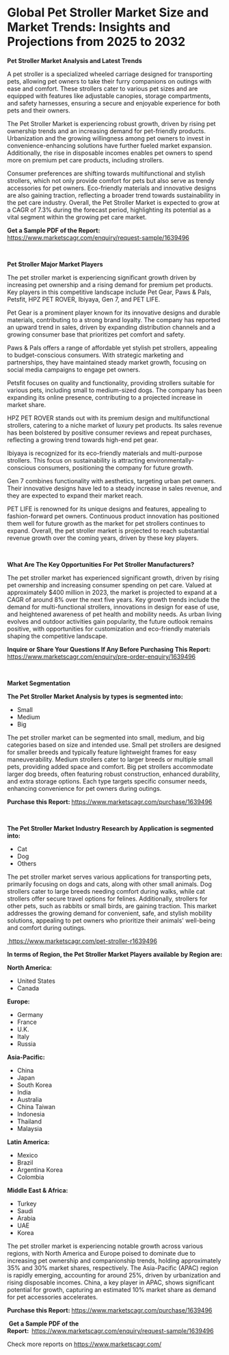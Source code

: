 <p><h1>Global Pet Stroller Market Size and Market Trends: Insights and Projections from 2025 to 2032</h1></p><p><strong>Pet Stroller Market Analysis and Latest Trends</strong></p>
<p><p>A pet stroller is a specialized wheeled carriage designed for transporting pets, allowing pet owners to take their furry companions on outings with ease and comfort. These strollers cater to various pet sizes and are equipped with features like adjustable canopies, storage compartments, and safety harnesses, ensuring a secure and enjoyable experience for both pets and their owners.</p><p>The Pet Stroller Market is experiencing robust growth, driven by rising pet ownership trends and an increasing demand for pet-friendly products. Urbanization and the growing willingness among pet owners to invest in convenience-enhancing solutions have further fueled market expansion. Additionally, the rise in disposable incomes enables pet owners to spend more on premium pet care products, including strollers.</p><p>Consumer preferences are shifting towards multifunctional and stylish strollers, which not only provide comfort for pets but also serve as trendy accessories for pet owners. Eco-friendly materials and innovative designs are also gaining traction, reflecting a broader trend towards sustainability in the pet care industry. Overall, the Pet Stroller Market is expected to grow at a CAGR of 7.3% during the forecast period, highlighting its potential as a vital segment within the growing pet care market.</p></p>
<p><strong>Get a Sample PDF of the Report:&nbsp;</strong> <a href="https://www.marketscagr.com/enquiry/request-sample/1639496?utm_campaign=2202&utm_medium=2&utm_source=Github&utm_content=ia&utm_term=08022025&utm_id=pet-stroller">https://www.marketscagr.com/enquiry/request-sample/1639496</a></p>
<p>&nbsp;</p>
<p><strong>Pet Stroller Major Market Players</strong></p>
<p><p>The pet stroller market is experiencing significant growth driven by increasing pet ownership and a rising demand for premium pet products. Key players in this competitive landscape include Pet Gear, Paws & Pals, Petsfit, HPZ PET ROVER, Ibiyaya, Gen 7, and PET LIFE.</p><p>Pet Gear is a prominent player known for its innovative designs and durable materials, contributing to a strong brand loyalty. The company has reported an upward trend in sales, driven by expanding distribution channels and a growing consumer base that prioritizes pet comfort and safety.</p><p>Paws & Pals offers a range of affordable yet stylish pet strollers, appealing to budget-conscious consumers. With strategic marketing and partnerships, they have maintained steady market growth, focusing on social media campaigns to engage pet owners.</p><p>Petsfit focuses on quality and functionality, providing strollers suitable for various pets, including small to medium-sized dogs. The company has been expanding its online presence, contributing to a projected increase in market share. </p><p>HPZ PET ROVER stands out with its premium design and multifunctional strollers, catering to a niche market of luxury pet products. Its sales revenue has been bolstered by positive consumer reviews and repeat purchases, reflecting a growing trend towards high-end pet gear.</p><p>Ibiyaya is recognized for its eco-friendly materials and multi-purpose strollers. This focus on sustainability is attracting environmentally-conscious consumers, positioning the company for future growth.</p><p>Gen 7 combines functionality with aesthetics, targeting urban pet owners. Their innovative designs have led to a steady increase in sales revenue, and they are expected to expand their market reach.</p><p>PET LIFE is renowned for its unique designs and features, appealing to fashion-forward pet owners. Continuous product innovation has positioned them well for future growth as the market for pet strollers continues to expand. Overall, the pet stroller market is projected to reach substantial revenue growth over the coming years, driven by these key players.</p></p>
<p>&nbsp;</p>
<p><strong>What Are The Key Opportunities For Pet Stroller Manufacturers?</strong></p>
<p><p>The pet stroller market has experienced significant growth, driven by rising pet ownership and increasing consumer spending on pet care. Valued at approximately $400 million in 2023, the market is projected to expand at a CAGR of around 8% over the next five years. Key growth trends include the demand for multi-functional strollers, innovations in design for ease of use, and heightened awareness of pet health and mobility needs. As urban living evolves and outdoor activities gain popularity, the future outlook remains positive, with opportunities for customization and eco-friendly materials shaping the competitive landscape.</p></p>
<p><strong>Inquire or Share Your Questions If Any Before Purchasing This Report:</strong> <a href="https://www.marketscagr.com/enquiry/pre-order-enquiry/1639496?utm_campaign=2202&utm_medium=2&utm_source=Github&utm_content=ia&utm_term=08022025&utm_id=pet-stroller">https://www.marketscagr.com/enquiry/pre-order-enquiry/1639496</a></p>
<p>&nbsp;</p>
<p><strong>Market Segmentation</strong></p>
<p><strong>The Pet Stroller Market Analysis by types is segmented into:</strong></p>
<p><ul><li>Small</li><li>Medium</li><li>Big</li></ul></p>
<p><p>The pet stroller market can be segmented into small, medium, and big categories based on size and intended use. Small pet strollers are designed for smaller breeds and typically feature lightweight frames for easy maneuverability. Medium strollers cater to larger breeds or multiple small pets, providing added space and comfort. Big pet strollers accommodate larger dog breeds, often featuring robust construction, enhanced durability, and extra storage options. Each type targets specific consumer needs, enhancing convenience for pet owners during outings.</p></p>
<p><strong>Purchase this Report:&nbsp;</strong><a href="https://www.marketscagr.com/purchase/1639496?utm_campaign=2202&utm_medium=2&utm_source=Github&utm_content=ia&utm_term=08022025&utm_id=pet-stroller">https://www.marketscagr.com/purchase/1639496</a></p>
<p>&nbsp;</p>
<p><strong>The Pet Stroller Market Industry Research by Application is segmented into:</strong></p>
<p><ul><li>Cat</li><li>Dog</li><li>Others</li></ul></p>
<p><p>The pet stroller market serves various applications for transporting pets, primarily focusing on dogs and cats, along with other small animals. Dog strollers cater to large breeds needing comfort during walks, while cat strollers offer secure travel options for felines. Additionally, strollers for other pets, such as rabbits or small birds, are gaining traction. This market addresses the growing demand for convenient, safe, and stylish mobility solutions, appealing to pet owners who prioritize their animals' well-being and comfort during outings.</p></p>
<p><a href="https://www.marketscagr.com/pet-stroller-r1639496?utm_campaign=2202&utm_medium=2&utm_source=Github&utm_content=ia&utm_term=08022025&utm_id=pet-stroller">&nbsp;https://www.marketscagr.com/pet-stroller-r1639496</a></p>
<p><strong>In terms of Region, the Pet Stroller Market Players available by Region are:</strong></p>
<p>
    <p> <strong> North America: </strong>
        <ul>
            <li>United States</li>
            <li>Canada</li>
        </ul>
        </p> 
    <p> <strong> Europe: </strong>
        <ul>
            <li>Germany</li>
            <li>France</li>
            <li>U.K.</li>
            <li>Italy</li>
            <li>Russia</li>
        </ul>
        </p> 
    <p> <strong> Asia-Pacific: </strong>
        <ul>
            <li>China</li>
            <li>Japan</li>
            <li>South Korea</li>
            <li>India</li>
            <li>Australia</li>
            <li>China Taiwan</li>
            <li>Indonesia</li>
            <li>Thailand</li>
            <li>Malaysia</li>
        </ul>
        </p> 
    <p> <strong> Latin America: </strong>
        <ul>
            <li>Mexico</li>
            <li>Brazil</li>
            <li>Argentina Korea</li>
            <li>Colombia</li>
        </ul>
        </p> 
    <p> <strong> Middle East & Africa: </strong>
        <ul>
            <li>Turkey</li>
            <li>Saudi</li>
            <li>Arabia</li>
            <li>UAE</li>
            <li>Korea</li>
        </ul>
    </p>
    </p>
<p><p>The pet stroller market is experiencing notable growth across various regions, with North America and Europe poised to dominate due to increasing pet ownership and companionship trends, holding approximately 35% and 30% market shares, respectively. The Asia-Pacific (APAC) region is rapidly emerging, accounting for around 25%, driven by urbanization and rising disposable incomes. China, a key player in APAC, shows significant potential for growth, capturing an estimated 10% market share as demand for pet accessories accelerates.</p></p>
<p><strong>Purchase this Report: </strong><a href="https://www.marketscagr.com/purchase/1639496?utm_campaign=2202&utm_medium=2&utm_source=Github&utm_content=ia&utm_term=08022025&utm_id=pet-stroller">https://www.marketscagr.com/purchase/1639496</a></p>
<p>&nbsp;<strong>Get a Sample PDF of the Report:&nbsp;&nbsp;</strong><a href="https://www.marketscagr.com/enquiry/request-sample/1639496?utm_campaign=2202&utm_medium=2&utm_source=Github&utm_content=ia&utm_term=08022025&utm_id=pet-stroller">https://www.marketscagr.com/enquiry/request-sample/1639496</a></p>
<p><strong></strong></p>
<p>Check more reports on <a href="https://www.marketscagr.com/?utm_campaign=2202&utm_medium=2&utm_source=Github&utm_content=ia&utm_term=08022025&utm_id=pet-stroller">https://www.marketscagr.com/</a></p>